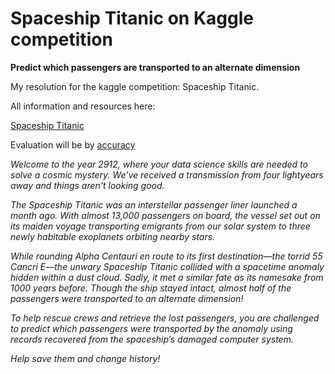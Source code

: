 # Spaceship Titanic on Kaggle competition

**Predict which passengers are transported to an alternate dimension**

My resolution for the kaggle competition: Spaceship Titanic. 

All information and resources here:

[Spaceship Titanic](https://www.kaggle.com/competitions/spaceship-titanic)

Evaluation will be by [accuracy](https://developers.google.com/machine-learning/crash-course/classification/accuracy)

_Welcome to the year 2912, where your data science skills are needed to solve a cosmic mystery. We've received a transmission from four lightyears away and things aren't looking good._

_The Spaceship Titanic was an interstellar passenger liner launched a month ago. With almost 13,000 passengers on board, the vessel set out on its maiden voyage transporting emigrants from our solar system to three newly habitable exoplanets orbiting nearby stars._

_While rounding Alpha Centauri en route to its first destination—the torrid 55 Cancri E—the unwary Spaceship Titanic collided with a spacetime anomaly hidden within a dust cloud. Sadly, it met a similar fate as its namesake from 1000 years before. Though the ship stayed intact, almost half of the passengers were transported to an alternate dimension!_

_To help rescue crews and retrieve the lost passengers, you are challenged to predict which passengers were transported by the anomaly using records recovered from the spaceship’s damaged computer system._

_Help save them and change history!_
